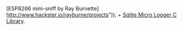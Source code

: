 [ESP8266 mini-sniff by Ray Burnette] http://www.hackster.io/rayburne/projects"));
+
[Sqlite Micro Logger C Library](https://github.com/siara-cc/sqlite_micro_logger_c).